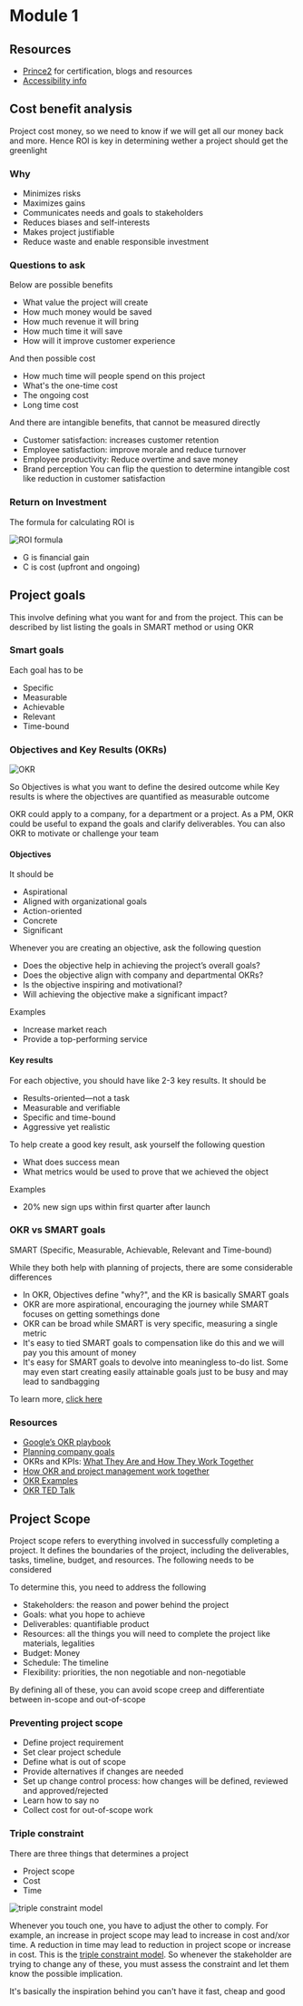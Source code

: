 

# Module 1

## Resources
- [Prince2](https://www.prince2.com/uk/resources) for certification, blogs and resources
- [Accessibility info](https://d3c33hcgiwev3.cloudfront.net/W9D-DrJBRWaQ_g6yQZVmQw_2f7a715255e546a59e7ef5ed0b1af205_Tips-for-accessible-content.pdf?Expires=1713916800&Signature=a7v1POLEGkxzAre9o4vQtE4RM3Ie-fjNu8AVO5Uz4D3fgcM4O9L0XPvZWdVXI2CMelZ4Ec3ecccqPTuUwZYWGyj-XAhhx7nzcKooN1TTxLj5cHyFbYeoL0hIya7xihCeylDpXyhKMoCo8bq176puHNqTkV-NF-kjInqZFfGYsxk_&Key-Pair-Id=APKAJLTNE6QMUY6HBC5A)


## Cost benefit analysis

Project cost money, so we need to know if we will get all our money back and more. Hence ROI is key in determining wether a project should get the greenlight

### Why
- Minimizes risks
- Maximizes gains
- Communicates needs and goals to stakeholders
- Reduces biases and self-interests
- Makes project justifiable
- Reduce waste and enable responsible investment

### Questions to ask

Below are possible benefits
- What value the project will create
- How much money would be saved
- How much revenue it will bring
- How much time it will save
- How will it improve customer experience

And then possible cost
- How much time will people spend on this project
- What's the one-time cost
- The ongoing cost
- Long time cost

And there are intangible benefits, that cannot be measured directly
- Customer satisfaction: increases customer retention
- Employee satisfaction: improve morale and reduce turnover
- Employee productivity: Reduce overtime and save money
- Brand perception
You can flip the question to determine intangible cost like reduction in customer satisfaction

### Return on Investment
The formula for calculating ROI is

![ROI formula](./asset/ROI-formula.png)

- G is financial gain
- C is cost (upfront and ongoing)

## Project goals

This involve defining what you want for and from the project. This can be described by list listing the goals in SMART method or using OKR

### Smart goals

Each goal has to be
- Specific
- Measurable
- Achievable
- Relevant
- Time-bound

### Objectives and Key Results (OKRs)

![OKR](./asset/9.png)

So Objectives is what you want to define the desired outcome while Key results is where the objectives are quantified as measurable outcome

OKR could apply to a company, for a department or a project. As a PM, OKR could be useful to expand the goals and clarify deliverables. You can also OKR to motivate or challenge your team

#### Objectives

It should be
- Aspirational
- Aligned with organizational goals
- Action-oriented
- Concrete
- Significant

Whenever you are creating an objective, ask the following question

- Does the objective help in achieving the project’s overall goals?
- Does the objective align with company and departmental OKRs?
- Is the objective inspiring and motivational?
- Will achieving the objective make a significant impact?

Examples

- Increase market reach
- Provide a top-performing service

#### Key results

For each objective, you should have like 2-3 key results. It should be

- Results-oriented—not a task
- Measurable and verifiable
- Specific and time-bound
- Aggressive yet realistic

To help create a good key result, ask yourself the following question

- What does success mean
- What metrics would be used to prove that we achieved the object

Examples

- 20% new sign ups within first quarter after launch

### OKR vs SMART goals

SMART (Specific, Measurable, Achievable, Relevant and Time-bound)

While they both help with planning of projects, there are some considerable differences

- In OKR, Objectives define "why?", and the KR is basically SMART goals
- OKR are more aspirational, encouraging the journey while SMART focuses on getting somethings done
- OKR can be broad while SMART is very specific, measuring a single metric
- It's easy to tied SMART goals to compensation like do this and we will pay you this amount of money
- It's easy for SMART goals to devolve into meaningless to-do list. Some may even start creating easily attainable goals just to be busy and may lead to sandbagging

To learn more, [click here](https://www.smartsheet.com/content/okr-vs-smart-goals)


### Resources
- [Google’s OKR playbook](https://www.whatmatters.com/resources/google-okr-playbook)
- [Planning company goals](https://help.asana.com/hc/en-us/articles/17965094839067-Plan-and-manage-company-goals)
- OKRs and KPIs: [What They Are and How They Work Together](https://www.reflektive.com/blog/okrs-and-kpis-what-they-are-and-how-they-work-together/)
- [How OKR and project management work together](https://www.perdoo.com/resources/okr-and-project-management/)
- [OKR Examples](https://business.adobe.com/blog/basics/okr-examples)
- [OKR TED Talk](https://www.youtube.com/watch?v=L4N1q4RNi9I)

## Project Scope

Project scope refers to everything involved in successfully completing a project. It defines the boundaries of the project, including the deliverables, tasks, timeline, budget, and resources. The following needs to be considered

To determine this, you need to address the following

- Stakeholders: the reason and power behind the project
- Goals: what you hope to achieve
- Deliverables: quantifiable product
- Resources: all the things you will need to complete the project like materials, legalities
- Budget: Money
- Schedule: The timeline
- Flexibility: priorities, the non negotiable and non-negotiable

By defining all of these, you can avoid scope creep and differentiate between in-scope and out-of-scope

### Preventing project scope

- Define project requirement
- Set clear project schedule
- Define what is out of scope
- Provide alternatives if changes are needed
- Set up change control process: how changes will be defined, reviewed and approved/rejected
- Learn how to say no
- Collect cost for out-of-scope work

### Triple constraint

There are three things that determines a project
- Project scope
- Cost
- Time

![triple constraint model](./asset/triple-constraint.png)

Whenever you touch one, you have to adjust the other to comply. For example, an increase in project scope may lead to increase in cost and/xor time. A reduction in time may lead to reduction in project scope or increase in cost. This is the [triple constraint model](https://thedigitalprojectmanager.com/triple-constraint/). So whenever the stakeholder are trying to change any of these, you must assess the constraint and let them know the possible implication.

It's basically the inspiration behind you can't have it fast, cheap and good